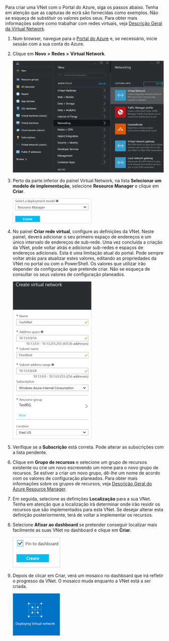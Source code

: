 Para criar uma VNet com o Portal do Azure, siga os passos abaixo. Tenha em atenção que as capturas de ecrã são fornecidas como exemplos. Não se esqueça de substituir os valores pelos seus. Para obter mais informações sobre como trabalhar com redes virtuais, veja [Descrição Geral da Virtual Network](../articles/virtual-network/virtual-networks-overview.md).

1. Num browser, navegue para o [Portal do Azure](http://portal.azure.com) e, se necessário, inicie sessão com a sua conta do Azure.
2. Clique em **Novo** **>** **Redes** **>** **Virtual Network**.
   
    ![VNetBlade](./media/vpn-gateway-basic-vnet-rm-portal-include/newvnetportal650.png)
3. Perto da parte inferior do painel Virtual Network, na lista **Selecionar um modelo de implementação**, selecione **Resource Manager** e clique em **Criar**.

    ![Selecionar o Resource Manager](./media/vpn-gateway-basic-vnet-rm-portal-include/resourcemanager250.png)

1. No painel **Criar rede virtual**, configure as definições da VNet. Neste painel, deverá adicionar o seu primeiro espaço de endereços e um único intervalo de endereços de sub-rede. Uma vez concluída a criação da VNet, pode voltar atrás e adicionar sub-redes e espaços de endereços adicionais. Esta é uma limitação atual do portal. Pode sempre voltar atrás para atualizar estes valores, editando as propriedades da VNet no portal ou com o PowerShell. Os valores que utilizar irão depender da configuração que pretende criar. Não se esqueça de consultar os seus valores de configuração planeados. 
   
    ![Painel Criar rede virtual](./media/vpn-gateway-basic-vnet-rm-portal-include/createavnet250.png)
2. Verifique se a **Subscrição** está correta. Pode alterar as subscrições com a lista pendente.
3. Clique em **Grupo de recursos** e selecione um grupo de recursos existente ou crie um novo escrevendo um nome para o novo grupo de recursos. Se estiver a criar um novo grupo, dê-lhe um nome de acordo com os valores de configuração planeados. Para obter mais informações sobre os grupos de recursos, veja [Descrição Geral do Azure Resource Manager](../articles/resource-group-overview.md#resource-groups).
4. Em seguida, selecione as definições **Localização** para a sua VNet. Tenha em atenção que a localização irá determinar onde irão residir os recursos que são implementados para esta VNet. Se desejar alterar esta definição posteriormente, terá de voltar a implementar os recursos.
5. Selecione **Afixar ao dashboard** se pretender conseguir localizar mais facilmente as suas VNet no dashboard e clique em **Criar**.
   
    ![Afixar ao dashboard](./media/vpn-gateway-basic-vnet-rm-portal-include/pintodashboard150.png)
6. Depois de clicar em Criar, verá um mosaico no dashboard que irá refletir o progresso da VNet. O mosaico muda enquanto a VNet está a ser criada.
   
    ![Mosaico Criar rede virtual](./media/vpn-gateway-basic-vnet-rm-portal-include/deploying150.png)

<!--HONumber=Sep16_HO3-->


